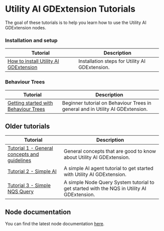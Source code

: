 # Utility AI GDExtension Tutorials

The goal of these tutorials is to help you learn how to use the Utility AI GDExtension nodes.

### Installation and setup

|Tutorial|Description|
|--|--|
|[How to install Utility AI GDExtension](How_to_install_Utility_AI_GDExtension.md)|Installation steps for Utility AI GDExtension.|


### Behaviour Trees

|Tutorial|Description|
|--|--|
|[Getting started with Behaviour Trees](Getting_started_with_Behaviour_Trees.md)|Beginner tutorial on Behaviour Trees in general and in Utility AI GDExtension.|

## Older tutorials 

|Tutorial|Description|
|--|--|
|[Tutorial 1 - General concepts and guidelines](Tutorial_1.md)|General concepts that are good to know about Utility AI GDExtension.|
|[Tutorial 2 - Simple AI](Tutorial_2.md)|A simple AI agent tutorial to get started with Utility AI GDExtension.|
|[Tutorial 3 - Simple NQS Query](Tutorial_3.md)|A simple Node Query System tutorial to get started with the NQS in Utility AI GDExtension.|


## Node documentation

You can find the latest node documentation [here](../documentation/Nodes_latest.md).